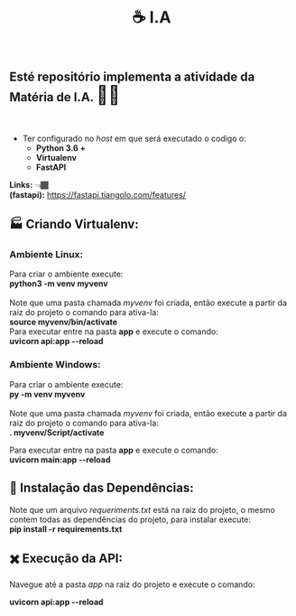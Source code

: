 <h1 align="center">
 &#9749; I.A 
</h1><br/>

## Esté repositório implementa a atividade da Matéria de I.A. <span style="font-size: 32px">&#129497;&#127997;</span>

<br/>

- Ter configurado no <i>host</i> em que será executado o codigo o:<br/>
  - <strong>Python 3.6 + </strong> <br/>
  - <strong>Virtualenv </strong> <br/>
  - <strong>FastAPI </strong> <br/>

<strong>Links:</strong> <span>&#128072;&#127998;</span><br/>
<strong>(fastapi):</strong> https://fastapi.tiangolo.com/features/<br/>

## :factory: Criando Virtualenv: <br/>

### <strong>Ambiente Linux:</strong><br/>

Para criar o ambiente execute: <br/>
<strong>python3 -m venv myvenv</strong><br/><br/>
Note que uma pasta chamada <i>myvenv</i> foi criada,
então execute a partir da raiz do projeto o comando para ativa-la:<br/>
<strong>source myvenv/bin/activate</strong><br/>
Para executar entre na pasta
<strong>app</strong> e execute o comando:<br/>
<strong>uvicorn api:app --reload</strong><br/>

### <strong>Ambiente Windows:</strong><br/>

Para criar o ambiente execute: <br/>
<strong>py -m venv myvenv</strong><br/><br/>
Note que uma pasta chamada <i>myvenv</i> foi criada,
então execute a partir da raiz do projeto o comando para ativa-la:<br/>
<strong>. myvenv/Script/activate</strong><br/>

Para executar entre na pasta
<strong>app</strong> e execute o comando:<br/>
<strong>uvicorn main:app --reload</strong><br/>

## :hammer: Instalação das Dependências:<br/>

Note que um arquivo <i>requeriments.txt</i> está na raiz do projeto, o mesmo contem todas as dependências do projeto, para instalar execute: <br/>
<strong>pip install -r requirements.txt</strong><br/>

## :heavy_multiplication_x: Execução da API:<br/>

Navegue até a pasta <i>app</i> na raiz do projeto e execute o comando:<br/>

<strong>uvicorn api:app --reload</strong><br/>
